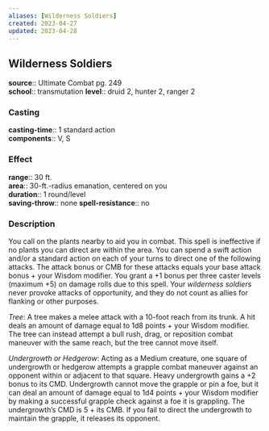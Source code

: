 ```yaml
---
aliases: [Wilderness Soldiers]
created: 2023-04-27
updated: 2023-04-28
---
```


## Wilderness Soldiers

**source**:: Ultimate Combat pg. 249  
**school**:: transmutation
**level**:: druid 2, hunter 2, ranger 2

### Casting

**casting-time**:: 1 standard action  
**components**:: V, S

### Effect

**range**:: 30 ft.  
**area**:: 30-ft.-radius emanation, centered on you  
**duration**:: 1 round/level  
**saving-throw**:: none
**spell-resistance**:: no

### Description

You call on the plants nearby to aid you in combat. This spell is ineffective if no plants you can direct are within the area. You can spend a swift action and/or a standard action on each of your turns to direct one of the following attacks. The attack bonus or CMB for these attacks equals your base attack bonus + your Wisdom modifier. You grant a +1 bonus per three caster levels (maximum +5) on damage rolls due to this spell. Your *wilderness soldiers* never provoke attacks of opportunity, and they do not count as allies for flanking or other purposes.  
  
*Tree*: A tree makes a melee attack with a 10-foot reach from its trunk. A hit deals an amount of damage equal to 1d8 points + your Wisdom modifier. The tree can instead attempt a bull rush, drag, or reposition combat maneuver with the same reach, but the tree cannot move itself.  
  
*Undergrowth or Hedgerow*: Acting as a Medium creature, one square of undergrowth or hedgerow attempts a grapple combat maneuver against an opponent within or adjacent to that square. Heavy undergrowth gains a +2 bonus to its CMD. Undergrowth cannot move the grapple or pin a foe, but it can deal an amount of damage equal to 1d4 points + your Wisdom modifier by making a successful grapple check against a foe it is grappling. The undergrowth’s CMD is 5 + its CMB. If you fail to direct the undergrowth to maintain the grapple, it releases its opponent.
